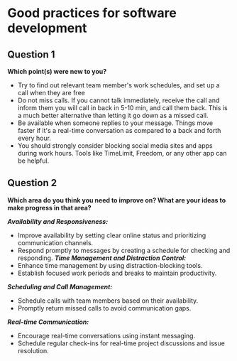 # Good practices for software development
## Question 1
**Which point(s) were new to you?**
- Try to find out relevant team member's work schedules, and set up a call when they are free
- Do not miss calls. If you cannot talk immediately, receive the call and inform them you will call in back in 5-10 min, and call them back. This is a much better alternative than letting it go down as a missed call.
- Be available when someone replies to your message. Things move faster if it's a real-time conversation as compared to a back and forth every hour.
- You should strongly consider blocking social media sites and apps during work hours. Tools like TimeLimit, Freedom, or any other app can be helpful.

## Question 2
**Which area do you think you need to improve on? What are your ideas to make progress in that area?**

***Availability and Responsiveness:***
- Improve availability by setting clear online status and prioritizing communication channels.
- Respond promptly to messages by creating a schedule for checking and responding.
***Time Management and Distraction Control:***
- Enhance time management by using distraction-blocking tools.
- Establish focused work periods and breaks to maintain productivity.

***Scheduling and Call Management:***
- Schedule calls with team members based on their availability.
- Promptly return missed calls to avoid communication gaps.

***Real-time Communication:***
- Encourage real-time conversations using instant messaging.
- Schedule regular check-ins for real-time project discussions and issue resolution.
